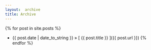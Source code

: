 ```yaml
---
layout:  archive
title: Archive
---
```



{% for post in site.posts %}
  * {{ post.date | date_to_string }} &raquo; [ {{ post.title }} ]({{ post.url }})
{% endfor %}

<!--
http://joshualande.com/jekyll-github-pages-poole
-->
<!--
<h1>Archive of posts from {{ page.date | date: "%Y" }}</h1>

<ul class="posts">
{% for post in page.posts %}
  <li>
    <span class="post-date">{{ post.date | date: "%b %-d, %Y" }}</span>
    <a class="post-link" href="{{ post.url | prepend: site.baseurl }}">{{ post.title }}</a>
  </li>
{% endfor %}
</ul>
--->